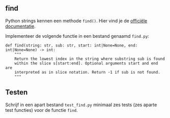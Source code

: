 ## find

Python strings kennen een methode `find()`. Hier vind je de [officiële documentatie](https://docs.python.org/3/library/stdtypes.html#str.find).

Implementeer de volgende functie in een bestand genaamd `find.py`:

    def find(string: str, sub: str, start: int|None=None, end: int|None=None) -> int:
        """
        Return the lowest index in the string where substring sub is found
        within the slice s[start:end]. Optional arguments start and end are
        interpreted as in slice notation. Return -1 if sub is not found.
        """

## Testen

Schrijf in een apart bestand `test_find.py` minimaal zes tests (zes aparte test functies) voor de functie `find`.